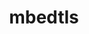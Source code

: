 ---
title: "mbedtls"
layout: cache
categories: [package, develop-2023-05-18]
meta: {"versions": ["2.28.2"], "compilers": ["gcc@=11.1.0", "gcc@=7.3.1", "gcc@=7.5.0", "oneapi@=2023.0.0"], "oss": ["amzn2", "ubuntu18.04", "ubuntu20.04"], "platforms": ["linux"], "targets": ["aarch64", "neoverse_n1", "ppc64le", "x86_64", "x86_64_v3"], "stacks": ["aws-isc", "aws-isc-aarch64", "data-vis-sdk", "e4s", "e4s-oneapi", "e4s-power", "radiuss", "root"], "num_specs": 7, "num_specs_by_stack": {"root": 7, "aws-isc-aarch64": 2, "aws-isc": 1, "radiuss": 1, "e4s-power": 1, "e4s-oneapi": 1, "e4s": 1, "data-vis-sdk": 1}}
spec_details: [{"hash": "bketifbqwgfovq5fz7fijdbqnnjqev52", "compiler": "gcc@=7.3.1", "versions": ["2.28.2"], "os": "amzn2", "platform": "linux", "target": "aarch64", "variants": ["build_system=makefile", "build_type=Release", "libs=static", "+pic"], "stacks": ["root", "aws-isc-aarch64"], "size": "-", "tarball": "https://binaries.spack.io/releases/develop-2023-05-18/build_cache/linux-amzn2-aarch64/gcc-7.3.1/mbedtls-2.28.2/linux-amzn2-aarch64-gcc-7.3.1-mbedtls-2.28.2-bketifbqwgfovq5fz7fijdbqnnjqev52.spack"}, {"hash": "dtmodz2tz7ew2gaz5lyevqaexhocjflf", "compiler": "gcc@=7.3.1", "versions": ["2.28.2"], "os": "amzn2", "platform": "linux", "target": "neoverse_n1", "variants": ["build_system=makefile", "build_type=Release", "libs=static", "+pic"], "stacks": ["root", "aws-isc-aarch64"], "size": "-", "tarball": "https://binaries.spack.io/releases/develop-2023-05-18/build_cache/linux-amzn2-neoverse_n1/gcc-7.3.1/mbedtls-2.28.2/linux-amzn2-neoverse_n1-gcc-7.3.1-mbedtls-2.28.2-dtmodz2tz7ew2gaz5lyevqaexhocjflf.spack"}, {"hash": "rhwlyixy4aug7hfxpb46ud2iud6xjyoi", "compiler": "gcc@=7.3.1", "versions": ["2.28.2"], "os": "amzn2", "platform": "linux", "target": "x86_64_v3", "variants": ["build_system=makefile", "build_type=Release", "libs=static", "+pic"], "stacks": ["aws-isc", "root"], "size": "-", "tarball": "https://binaries.spack.io/releases/develop-2023-05-18/build_cache/linux-amzn2-x86_64_v3/gcc-7.3.1/mbedtls-2.28.2/linux-amzn2-x86_64_v3-gcc-7.3.1-mbedtls-2.28.2-rhwlyixy4aug7hfxpb46ud2iud6xjyoi.spack"}, {"hash": "iwmsbpdztgdraen6frms5ljbsicqbhhx", "compiler": "gcc@=7.5.0", "versions": ["2.28.2"], "os": "ubuntu18.04", "platform": "linux", "target": "x86_64_v3", "variants": ["build_system=makefile", "build_type=Release", "libs=static", "+pic"], "stacks": ["radiuss", "root"], "size": "-", "tarball": "https://binaries.spack.io/releases/develop-2023-05-18/build_cache/linux-ubuntu18.04-x86_64_v3/gcc-7.5.0/mbedtls-2.28.2/linux-ubuntu18.04-x86_64_v3-gcc-7.5.0-mbedtls-2.28.2-iwmsbpdztgdraen6frms5ljbsicqbhhx.spack"}, {"hash": "cjlpezop4ropbiaztdljh2twd5umpxnp", "compiler": "gcc@=11.1.0", "versions": ["2.28.2"], "os": "ubuntu20.04", "platform": "linux", "target": "ppc64le", "variants": ["build_system=makefile", "build_type=Release", "libs=static", "+pic"], "stacks": ["e4s-power", "root"], "size": "-", "tarball": "https://binaries.spack.io/releases/develop-2023-05-18/build_cache/linux-ubuntu20.04-ppc64le/gcc-11.1.0/mbedtls-2.28.2/linux-ubuntu20.04-ppc64le-gcc-11.1.0-mbedtls-2.28.2-cjlpezop4ropbiaztdljh2twd5umpxnp.spack"}, {"hash": "lrblyynxhojzeyjxdryknf36igiicmem", "compiler": "oneapi@=2023.0.0", "versions": ["2.28.2"], "os": "ubuntu20.04", "platform": "linux", "target": "x86_64", "variants": ["build_system=makefile", "build_type=Release", "libs=static", "+pic"], "stacks": ["e4s-oneapi", "root"], "size": "-", "tarball": "https://binaries.spack.io/releases/develop-2023-05-18/build_cache/linux-ubuntu20.04-x86_64/oneapi-2023.0.0/mbedtls-2.28.2/linux-ubuntu20.04-x86_64-oneapi-2023.0.0-mbedtls-2.28.2-lrblyynxhojzeyjxdryknf36igiicmem.spack"}, {"hash": "ff6tetyz7wzvd4cnawdx7whn7agzahw4", "compiler": "gcc@=11.1.0", "versions": ["2.28.2"], "os": "ubuntu20.04", "platform": "linux", "target": "x86_64_v3", "variants": ["build_system=makefile", "build_type=Release", "libs=static", "+pic"], "stacks": ["e4s", "data-vis-sdk", "root"], "size": "-", "tarball": "https://binaries.spack.io/releases/develop-2023-05-18/build_cache/linux-ubuntu20.04-x86_64_v3/gcc-11.1.0/mbedtls-2.28.2/linux-ubuntu20.04-x86_64_v3-gcc-11.1.0-mbedtls-2.28.2-ff6tetyz7wzvd4cnawdx7whn7agzahw4.spack"}]
---